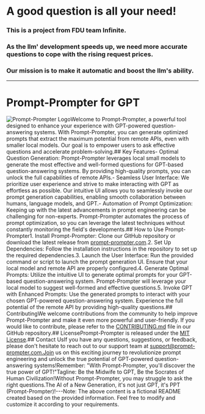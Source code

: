 #  A good question is all your need!
### This is a project from FDU team Infinite.
### As the llm' development speeds up, we need more accurate questions to cope with the rising request prices.
### Our mission is to make it automatic and boost the llm's ability.
---
# Prompt-Prompter for GPT

![Prompt-Prompter Logo]()Welcome to Prompt-Prompter, a powerful tool designed to enhance your experience with GPT-powered question-answering systems. With Prompt-Prompter, you can generate optimized prompts that extract the maximum potential from remote APIs, even with smaller local models. Our goal is to empower users to ask effective questions and accelerate problem-solving.## Key Features- Optimal Question Generation: Prompt-Prompter leverages local small models to generate the most effective and well-formed questions for GPT-based question-answering systems. By providing high-quality prompts, you can unlock the full capabilities of remote APIs.- Seamless User Interface: We prioritize user experience and strive to make interacting with GPT as effortless as possible. Our intuitive UI allows you to seamlessly invoke our prompt generation capabilities, enabling smooth collaboration between humans, language models, and GPT.- Automation of Prompt Optimization: Keeping up with the latest advancements in prompt engineering can be challenging for non-experts. Prompt-Prompter automates the process of prompt optimization, so you can leverage the latest techniques without constantly monitoring the field's developments.## How to Use Prompt-Prompter1. Install Prompt-Prompter: Clone our GitHub repository or download the latest release from [prompt-prompter.com](https://example.com/prompt-prompter).2. Set Up Dependencies: Follow the installation instructions in the repository to set up the required dependencies.3. Launch the User Interface: Run the provided command or script to launch the prompt generation UI. Ensure that your local model and remote API are properly configured.4. Generate Optimal Prompts: Utilize the intuitive UI to generate optimal prompts for your GPT-based question-answering system. Prompt-Prompter will leverage your local model to suggest well-formed and effective questions.5. Invoke GPT with Enhanced Prompts: Use the generated prompts to interact with your chosen GPT-powered question-answering system. Experience the full potential of the remote API by providing high-quality questions.## ContributingWe welcome contributions from the community to help improve Prompt-Prompter and make it even more powerful and user-friendly. If you would like to contribute, please refer to the [CONTRIBUTING.md](https://example.com/prompt-prompter/CONTRIBUTING.md) file in our GitHub repository.## LicensePrompt-Prompter is released under the [MIT License](https://example.com/prompt-prompter/LICENSE).## Contact UsIf you have any questions, suggestions, or feedback, please don't hesitate to reach out to our support team at support@prompt-prompter.com.Join us on this exciting journey to revolutionize prompt engineering and unlock the true potential of GPT-powered question-answering systems!Remember: "With Prompt-Prompter, you'll discover the true power of GPT!"Tagline: Be the Midwife to GPT, Be the Socrates of Human Civilization!Without Prompt-Prompter, you may struggle to ask the right questions.The AI of a New Generation, it's not just GPT, it's PPT (Prompt-Prompter)!---Note: The above content is a fictional README created based on the provided information. Feel free to modify and customize it according to your requirements.

